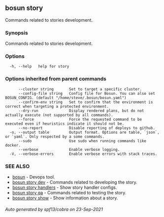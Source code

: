 ## bosun story

Commands related to stories development.

### Synopsis

Commands related to stories development.

### Options

```
  -h, --help   help for story
```

### Options inherited from parent commands

```
      --cluster string       Set to target a specific cluster.
      --config-file string   Config file for Bosun. You can also set BOSUN_CONFIG. (default "/home/steve/.bosun/bosun.yaml")
      --confirm-env string   Set to confirm that the environment is correct when targeting a protected environment.
      --dry-run              Display rendered plans, but do not actually execute (not supported by all commands).
      --force                Force the requested command to be executed even if heuristics indicate it should not be.
      --no-report            Disable reporting of deploys to github.
  -o, --output table         Output format. Options are table, `json`, or `yaml`. Only respected by a some commands.
      --sudo                 Use sudo when running commands like docker.
      --verbose              Enable verbose logging.
  -V, --verbose-errors       Enable verbose errors with stack traces.
```

### SEE ALSO

* [bosun](bosun.md)	 - Devops tool.
* [bosun story dev](bosun_story_dev.md)	 - Commands related to developing the story.
* [bosun story handlers](bosun_story_handlers.md)	 - Show story handler configs.
* [bosun story qa](bosun_story_qa.md)	 - Commands related to testing the story.
* [bosun story show](bosun_story_show.md)	 - Show information about a story.

###### Auto generated by spf13/cobra on 23-Sep-2021
